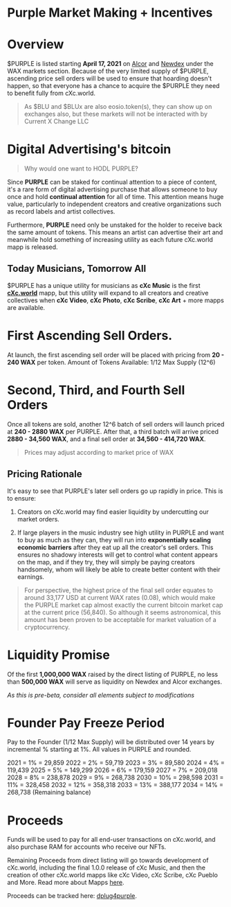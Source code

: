 # Purple Market Making + Incentives

# Overview
$PURPLE is listed starting **April 17, 2021** on [Alcor](https://wax.alcor.exchange/trade/purple-purplepurple_wax-eosio.token) and [Newdex](https://newdex.io) under the WAX markets section. Because of the very limited supply of $PURPLE, ascending price sell orders will be used to ensure that hoarding doesn't happen, so that everyone has a chance to acquire the $PURPLE they need to benefit fully from cXc.world.  

> As $BLU and $BLUx are also eosio.token(s), they can show up on exchanges also, but these markets will not be interacted with by Current X Change LLC

# Digital Advertising's bitcoin
> Why would one want to HODL PURPLE?

Since **PURPLE** can be staked for continual attention to a piece of content, it's a rare form of digital advertising purchase that allows someone to buy once and hold **continual attention** for all of time. This attention means huge value, particularly to independent creators and creative organizations such as record labels and artist collectives.

Furthermore, **PURPLE** need only be unstaked for the holder to receive back the same amount of tokens. This means an artist can advertise their art and meanwhile hold something of increasing utility as each future cXc.world mapp is released.

## Today Musicians, Tomorrow All
$PURPLE has a unique utility for musicians as **cXc Music** is the first [**cXc.world**](https://cxc.world) mapp, but this utility will expand to all creators and creative collectives when **cXc Video**, **cXc Photo**, **cXc Scribe**, **cXc Art** + more mapps are available.  

# First Ascending Sell Orders.
At launch, the first ascending sell order will be placed with pricing from **20 - 240 WAX** per token.
Amount of Tokens Available: 1/12 Max Supply (12^6)


# Second, Third, and Fourth Sell Orders
Once all tokens are sold, another 12^6 batch of sell orders will launch priced at **240 - 2880 WAX** per PURPLE. After that, a third batch will arrive priced **2880 - 34,560 WAX**, and a final sell order at **34,560 - 414,720 WAX**.

> Prices may adjust according to market price of WAX

## Pricing Rationale
It's easy to see that PURPLE's later sell orders go up rapidly in price. This is to ensure:

1. Creators on cXc.world may find easier liquidity by undercutting our market orders.

3. If large players in the music industry see high utility in PURPLE and want to buy as much as they can, they will run into **exponentially scaling economic barriers** after they eat up all the creator's sell orders. This ensures no shadowy interests will get to control what content appears on the map, and if they try, they will simply be paying creators handsomely, whom will likely be able to create better content with their earnings.

> For perspective, the highest price of the final sell order equates to around 33,177 USD at current WAX rates (0.08), which would make the PURPLE market cap almost exactly the current bitcoin market cap at the current price (56,840). So although it seems astronomical, this amount has been proven to be acceptable for market valuation of a cryptocurrency.


# Liquidity Promise
Of the first **1,000,000 WAX** raised by the direct listing of PURPLE, no less than **500,000 WAX** will serve as liquidity on Newdex and Alcor exchanges.

*As this is pre-beta, consider all elements subject to modifications*

# Founder Pay Freeze Period  
Pay to the Founder (1/12 Max Supply) will be distributed over 14 years by incremental % starting at 1%. All values in PURPLE and rounded.

2021 = 1% = 29,859
2022 = 2% = 59,719
2023 = 3% = 89,580
2024 = 4% = 119,439
2025 = 5% = 149,299
2026 = 6% = 179,159
2027 = 7% = 209,018
2028 = 8% = 238,878
2029 = 9% = 268,738
2030 = 10% = 298,598
2031 = 11% = 328,458
2032 = 12% = 358,318
2033 = 13% = 388,177
2034 = 14% = 268,738 (Remaining balance)


# Proceeds
Funds will be used to pay for all end-user transactions on cXc.world, and also purchase RAM for accounts who receive our NFTs.  

Remaining Proceeds from direct listing will go towards development of cXc.world, including the final 1.0.0 release of cXc Music, and then the creation of other cXc.world mapps like cXc Video, cXc Scribe, cXc Pueblo and More. Read more about Mapps [here](https://docs.google.com/document/d/1YppJ2EYumRI2j0UHYdZh7NJMObMI_NfHgaFRLbjgBtw/preview).



Proceeds can be tracked here: [dplug4purple](https://wax.bloks.io/account/dplug4purple).
